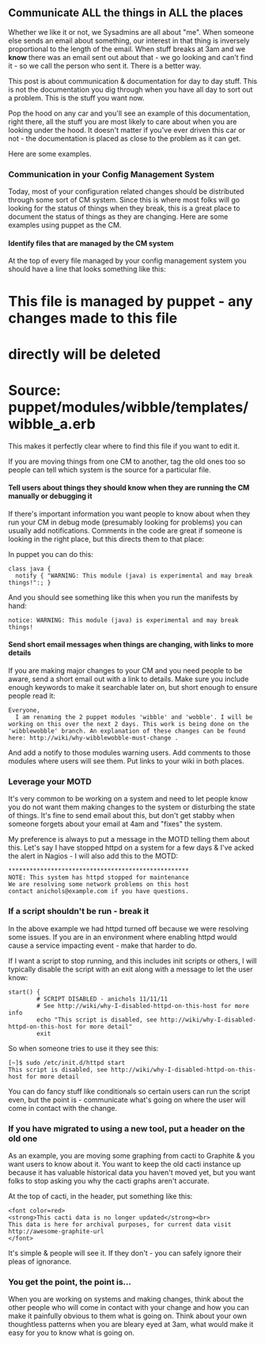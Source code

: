 Communicate ALL the things in ALL the places
--------------------------
Whether we like it or not, we Sysadmins are all about "me". When someone
else sends an email about something, our interest in that thing is
inversely proportional to the length of the email. When stuff breaks at
3am and we **know** there was an email sent out about that - we go
looking and can't find it - so we call the person who sent it. There is
a better way. 

This post is about communication & documentation for day to day stuff.
This is not the documentation you dig through when you have all day to
sort out a problem. This is the stuff you want now.

Pop the hood on any car and you'll see an example of this documentation,
right there, all the stuff you are most likely to care about when you
are looking under the hood. It doesn't matter if you've ever driven this
car or not - the documentation is placed as close to the problem as it
can get. 

Here are some examples. 

### Communication in your Config Management System

Today, most of your configuration related changes should be distributed
through some sort of CM system. Since this is where most folks will go
looking for the status of things when they break, this is a great place
to document the status of things as they are changing. Here are some
examples using puppet as the CM.

#### Identify files that are managed by the CM system
At the top of every file managed by your config management system you
should have a line that looks something like this:

  # This file is managed by puppet - any changes made to this file
  # directly will be deleted
  # Source: puppet/modules/wibble/templates/wibble_a.erb

This makes it perfectly clear where to find this file if you want to
edit it. 

If you are moving things from one CM to another, tag the old ones too so
people can tell which system is the source for a particular file. 

#### Tell users about things they should know when they are running the CM manually or debugging it
If there's important information you want people to know about when they
run your CM in debug mode (presumably looking for problems) you can
usually add notifications. Comments in the code are great if someone is
looking in the right place, but this directs them to that place:

In puppet you can do this:

    class java {
      notify { "WARNING: This module (java) is experimental and may break things!":; }

And you should see something like this when you run the manifests by
hand:

    notice: WARNING: This module (java) is experimental and may break things!

#### Send short email messages when things are changing, with links to more details
If you are making major changes to your CM and you need people to be
aware, send a short email out with a link to details. Make sure you
include enough keywords to make it searchable later on, but short enough
to ensure people read it:

    Everyone,
      I am renaming the 2 puppet modules 'wibble' and 'wobble'. I will be 
    working on this over the next 2 days. This work is being done on the
    'wibblewobble' branch. An explanation of these changes can be found
    here: http://wiki/why-wibblewobble-must-change .

And add a notify to those modules warning users. Add comments to those
modules where users will see them. Put links to your wiki in both
places. 

### Leverage your MOTD

It's very common to be working on a system and need to let people know
you do not want them making changes to the system or disturbing the
state of things. It's fine to send email about this, but don't get
stabby when someone forgets about your email at 4am and "fixes" the
system. 

My preference is always to put a message in the MOTD telling them about
this. Let's say I have stopped httpd on a system for a few days & I've 
acked the alert in Nagios - I will also add this to the MOTD:

    ***************************************************
    NOTE: This system has httpd stopped for maintenance
    We are resolving some network problems on this host
    contact anichols@example.com if you have questions. 

### If a script shouldn't be run - break it

In the above example we had httpd turned off because we were resolving
some issues. If you are in an environment where enabling httpd would
cause a service impacting event - make that harder to do.

If I want a script to stop running, and this includes init scripts or
others, I will typically disable the script with an exit along with a
message to let the user know:

    start() {
            # SCRIPT DISABLED - anichols 11/11/11
            # See http://wiki/why-I-disabled-httpd-on-this-host for more info
            echo "This script is disabled, see http://wiki/why-I-disabled-httpd-on-this-host for more detail"
            exit

So when someone tries to use it they see this:

    [~]$ sudo /etc/init.d/httpd start
    This script is disabled, see http://wiki/why-I-disabled-httpd-on-this-host for more detail

You can do fancy stuff like conditionals so certain users can run the
script even, but the point is - communicate what's going on where the
user will come in contact with the change.

### If you have migrated to using a new tool, put a header on the old one

As an example, you are moving some graphing from cacti to Graphite & you
want users to know about it. You want to keep the old cacti instance up
because it has valuable historical data you haven't moved yet, but you
want folks to stop asking you why the cacti graphs aren't accurate. 

At the top of cacti, in the header, put something like this:

    <font color=red>
    <strong>This cacti data is no longer updated</strong><br>
    This data is here for archival purposes, for current data visit
    http://awesome-graphite-url
    </font>

It's simple & people will see it. If they don't - you can safely ignore
their pleas of ignorance. 

### You get the point, the point is...

When you are working on systems and making changes, think about the
other people who will come in contact with your change and how you can
make it painfully obvious to them what is going on. Think about your own
thoughtless patterns when you are bleary eyed at 3am, what would make it
easy for you to know what is going on. 



